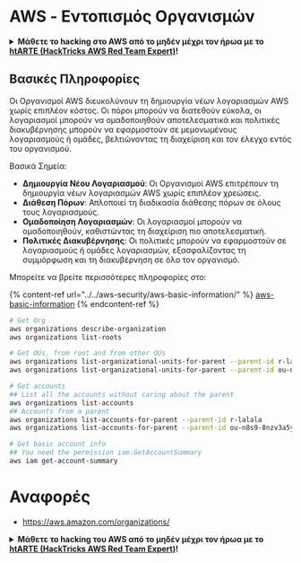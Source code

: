 # AWS - Εντοπισμός Οργανισμών

<details>

<summary><strong>Μάθετε το hacking στο AWS από το μηδέν μέχρι τον ήρωα με το</strong> <a href="https://training.hacktricks.xyz/courses/arte"><strong>htARTE (HackTricks AWS Red Team Expert)</strong></a><strong>!</strong></summary>

Άλλοι τρόποι για να υποστηρίξετε το HackTricks:

* Εάν θέλετε να δείτε την **εταιρεία σας να διαφημίζεται στο HackTricks** ή να **κατεβάσετε το HackTricks σε μορφή PDF** ελέγξτε τα [**ΣΧΕΔΙΑ ΣΥΝΔΡΟΜΗΣ**](https://github.com/sponsors/carlospolop)!
* Αποκτήστε το [**επίσημο PEASS & HackTricks swag**](https://peass.creator-spring.com)
* Ανακαλύψτε [**The PEASS Family**](https://opensea.io/collection/the-peass-family), τη συλλογή μας από αποκλειστικά [**NFTs**](https://opensea.io/collection/the-peass-family)
* **Εγγραφείτε στη** 💬 [**ομάδα Discord**](https://discord.gg/hRep4RUj7f) ή στη [**ομάδα telegram**](https://t.me/peass) ή **ακολουθήστε** μας στο **Twitter** 🐦 [**@hacktricks_live**](https://twitter.com/hacktricks_live)**.**
* **Μοιραστείτε τα hacking tricks σας υποβάλλοντας PRs στα** [**HackTricks**](https://github.com/carlospolop/hacktricks) και [**HackTricks Cloud**](https://github.com/carlospolop/hacktricks-cloud) αποθετήρια του github.

</details>

## Βασικές Πληροφορίες

Οι Οργανισμοί AWS διευκολύνουν τη δημιουργία νέων λογαριασμών AWS χωρίς επιπλέον κόστος. Οι πόροι μπορούν να διατεθούν εύκολα, οι λογαριασμοί μπορούν να ομαδοποιηθούν αποτελεσματικά και πολιτικές διακυβέρνησης μπορούν να εφαρμοστούν σε μεμονωμένους λογαριασμούς ή ομάδες, βελτιώνοντας τη διαχείριση και τον έλεγχο εντός του οργανισμού.

Βασικά Σημεία:
- **Δημιουργία Νέου Λογαριασμού**: Οι Οργανισμοί AWS επιτρέπουν τη δημιουργία νέων λογαριασμών AWS χωρίς επιπλέον χρεώσεις.
- **Διάθεση Πόρων**: Απλοποιεί τη διαδικασία διάθεσης πόρων σε όλους τους λογαριασμούς.
- **Ομαδοποίηση Λογαριασμών**: Οι λογαριασμοί μπορούν να ομαδοποιηθούν, καθιστώντας τη διαχείριση πιο αποτελεσματική.
- **Πολιτικές Διακυβέρνησης**: Οι πολιτικές μπορούν να εφαρμοστούν σε λογαριασμούς ή ομάδες λογαριασμών, εξασφαλίζοντας τη συμμόρφωση και τη διακυβέρνηση σε όλο τον οργανισμό.

Μπορείτε να βρείτε περισσότερες πληροφορίες στο:

{% content-ref url="../../aws-security/aws-basic-information/" %}
[aws-basic-information](../../aws-security/aws-basic-information/)
{% endcontent-ref %}
```bash
# Get Org
aws organizations describe-organization
aws organizations list-roots

# Get OUs, from root and from other OUs
aws organizations list-organizational-units-for-parent --parent-id r-lalala
aws organizations list-organizational-units-for-parent --parent-id ou-n8s9-8nzv3a5y

# Get accounts
## List all the accounts without caring about the parent
aws organizations list-accounts
## Accounts from a parent
aws organizations list-accounts-for-parent --parent-id r-lalala
aws organizations list-accounts-for-parent --parent-id ou-n8s9-8nzv3a5y

# Get basic account info
## You need the permission iam:GetAccountSummary
aws iam get-account-summary
```
# Αναφορές
* https://aws.amazon.com/organizations/

<details>

<summary><strong>Μάθετε το hacking του AWS από το μηδέν μέχρι τον ήρωα με το</strong> <a href="https://training.hacktricks.xyz/courses/arte"><strong>htARTE (HackTricks AWS Red Team Expert)</strong></a><strong>!</strong></summary>

Άλλοι τρόποι για να υποστηρίξετε το HackTricks:

* Εάν θέλετε να δείτε την **εταιρεία σας να διαφημίζεται στο HackTricks** ή να **κατεβάσετε το HackTricks σε μορφή PDF**, ελέγξτε τα [**ΠΛΑΝΑ ΣΥΝΔΡΟΜΗΣ**](https://github.com/sponsors/carlospolop)!
* Αποκτήστε το [**επίσημο PEASS & HackTricks swag**](https://peass.creator-spring.com)
* Ανακαλύψτε [**The PEASS Family**](https://opensea.io/collection/the-peass-family), τη συλλογή μας από αποκλειστικά [**NFTs**](https://opensea.io/collection/the-peass-family)
* **Εγγραφείτε στη** 💬 [**ομάδα Discord**](https://discord.gg/hRep4RUj7f) ή στη [**ομάδα telegram**](https://t.me/peass) ή **ακολουθήστε** μας στο **Twitter** 🐦 [**@hacktricks_live**](https://twitter.com/hacktricks_live)**.**
* **Μοιραστείτε τα hacking tricks σας υποβάλλοντας PRs στα** [**HackTricks**](https://github.com/carlospolop/hacktricks) και [**HackTricks Cloud**](https://github.com/carlospolop/hacktricks-cloud) αποθετήρια του github.

</details>
